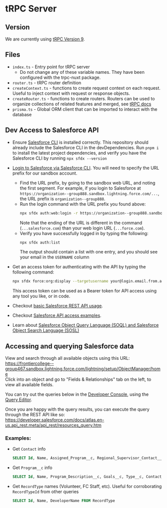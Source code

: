 # tRPC Server

## Version

We are currently using [tRPC Version 9](https://trpc.io/docs/v9/).

## Files

- `index.ts` - Entry point for tRPC server
  - Do not change any of these variable names. They have been configured with the trpc-nuxt package.
- `router.ts` - tRPC router definition
- `createContext.ts` - functions to create request context on each request. Useful to inject context with request or response objects.
- `createRouter.ts` - functions to create routers. Routers can be used to organize collections of related features and merged, see [tRPC docs](https://trpc.io/docs/v9/merging-routers)
- `prisma.ts` - Global ORM client that can be imported to interact with the database

## Dev Access to Salesforce API

- Ensure [Salesforce CLI](https://developer.salesforce.com/docs/atlas.en-us.sfdx_setup.meta/sfdx_setup/sfdx_setup_install_cli.htm#sfdx_setup_install_cli_npm) is installed correctly. This repository should already include the Salesforce CLI in the devDependencies. Run `pnpm i` to install the latest project dependencies, and verify you have the Salesforce CLI by running `npx sfdx --version`
- [Login to Salesforce via Salesforce CLI](https://developer.salesforce.com/docs/atlas.en-us.api_rest.meta/api_rest/quickstart_oauth.htm). You will need to specify the URL prefix for our sandbox account.

  - Find the URL prefix, by going to the sandbox web URL, and noting the first segment. For example, if you login to Salesforce at `https://organization--group888.sandbox.lightning.force.com/...`, the URL prefix is `organization--group888`.
  - Run the login command with the URL prefix you found above:
    ```bash
    npx sfdx auth:web:login -r https://organization--group888.sandbox.my.salesforce.com
    ```
    Note that the ending of the URL is different in the command (`...salesforce.com`) than your web login URL (`...force.com`).
  - Verify you have successfully logged in by typing the following:
    ```bash
    npx sfdx auth:list
    ```
    The output should contain a list with one entry, and you should see your email in the `USERNAME` column

- Get an access token for authenticating with the API by typing the following command:

  ```bash
  npx sfdx force:org:display --targetusername your@login.email.from.above
  ```

  This access token can be used as a Bearer token for API access using any tool you like, or in code.

- Checkout [basic Salesforce REST API usage](https://developer.salesforce.com/docs/atlas.en-us.api_rest.meta/api_rest/quickstart_code.htm).

- Checkout [Salesforce API access examples](https://developer.salesforce.com/docs/atlas.en-us.api_rest.meta/api_rest/dome_user_tasks.htm).

- Learn about [Salesforce Object Query Language (SOQL) and Salesforce Object Search Language (SOSL)](https://developer.salesforce.com/docs/atlas.en-us.240.0.soql_sosl.meta/soql_sosl/sforce_api_calls_soql_sosl_intro.htm)

## Accessing and querying Salesforce data

View and search through all available objects using this URL: https://frontiercollege--group467.sandbox.lightning.force.com/lightning/setup/ObjectManager/home  
Click into an object and go to "Fields & Relationships" tab on the left, to view all available fields.

You can try out the queries below in the [Developer Console](https://help.salesforce.com/s/articleView?id=sf.code_dev_console_opening.htm&type=5), using the [Query Editor](https://help.salesforce.com/s/articleView?id=sf.code_dev_console_tab_query_editor.htm&type=5).

Once you are happy with the query results, you can execute the query through the REST API like so: https://developer.salesforce.com/docs/atlas.en-us.api_rest.meta/api_rest/resources_query.htm

### Examples:

- Get `Contact` info

  ```sql
  SELECT Id, Name, Assigned_Program__c, Regional_Supervisor_Contact__c, RecordTypeId FROM Contact
  ```

- Get `Program__c` info

  ```sql
  SELECT Id, Name, Program_Description__c, Goals__c, Type__c, Contact_Person__c, OwnerId, Regional_Record_owner_Contact__c, Reporting_Region__c, Start_Date__c, End_Date__c, Delivery_Method__c, Program_Offering_Schedule__c, Location_Label__c, Location_Address__c, Location_City__c, Location_Province__c, RecordTypeId FROM Program__c
  ```

- Get `RecordType` names (Volunteer, FC Staff, etc). Useful for corroborating `RecordTypeId` from other queries

  ```sql
  SELECT Id, Name, DeveloperName FROM RecordType
  ```
